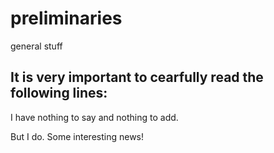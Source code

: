 # preliminaries
general stuff

It is very important to cearfully read the following lines:
-----------------------------------------------------------
I have nothing to say and nothing to add.


But I do. Some interesting news!
